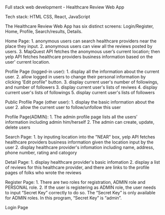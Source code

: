 Full stack web development - Healthcare Review Web App

Tech stack: HTML CSS, React, JavaScript

The Healthcare Review Web App has six distinct screens: Login/Register, Home, Profile, Search/results, Details.

Home Page: 1. anonymous users can search healthcare providers near the place they input.
           2. anonymous users can view all the reviews posted by users.
           3. MapQuest API fetches the anonymous user’s current location; then yelp API fetches healthcare providers business information based on the user' current location.
              
Profile Page (logged-in user): 
              1. display all the information about the current user. 
              2. allow logged in users to change their personal information by clicking 'Edit profile" button.
              3. display current user's number of followings, and number of followers
              3. display current user's lists of reviwes
              4. display current user's lists of followings
              5. display current user's lists of followers
            
Public Profile Page (other user): 
              1. display the basic information about the user 
              2. allow the current user to follow/unfollow this user
              
Profile Page(ADMIN):
              1. The admin profile page lists all the users’ information including admin him/herself 
              2. The admin can create, update, delete users

Search Page: 1. by inputing location into the "NEAR" box, yelp API fetches healthcare providers business information given the location input by the user
             2. display healthcare provider's infomation including name, address, phone number, rating and catogory

Detail Page: 1. display healthcare provider's basic infomation 
             2. display a list of reviews for this healthcare provider, and there are links to the profile pages of folks who wrote the reviews

Register Page: 1. There are two roles for registration, ADMIN role and PERSONAL role.
               2. If the user is registering as ADMIN role, the user needs to input “Secret Key” correctly to do so. The “Secret 
                   Key” is only available for ADMIN roles. In this program, “Secret Key” is “admin”. 

Login Page




           


